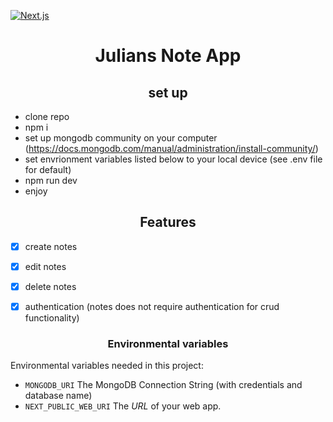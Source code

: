 [![Next.js](https://assets.zeit.co/image/upload/v1538361091/repositories/next-js/next-js.png)](https://nextjs.org)

<h1 align="center">Julians Note App</h1>

<h2 align="center">set up</h2>

- clone repo
- npm i
- set up mongodb community on your computer (https://docs.mongodb.com/manual/administration/install-community/)
- set envrionment variables listed below to your local device (see .env file for default)
- npm run dev
- enjoy


<h2 align="center">Features</h2>

- [x] create notes
- [x] edit notes
- [x] delete notes
- [x] authentication (notes does not require authentication for crud functionality)


<h3 align="center">Environmental variables</h3>

Environmental variables needed in this project:

- `MONGODB_URI` The MongoDB Connection String (with credentials and database name)
- `NEXT_PUBLIC_WEB_URI` The _URL_ of your web app.

